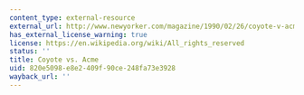 ```yaml
---
content_type: external-resource
external_url: http://www.newyorker.com/magazine/1990/02/26/coyote-v-acme
has_external_license_warning: true
license: https://en.wikipedia.org/wiki/All_rights_reserved
status: ''
title: Coyote vs. Acme
uid: 820e5098-e8e2-409f-90ce-248fa73e3928
wayback_url: ''
---
```


